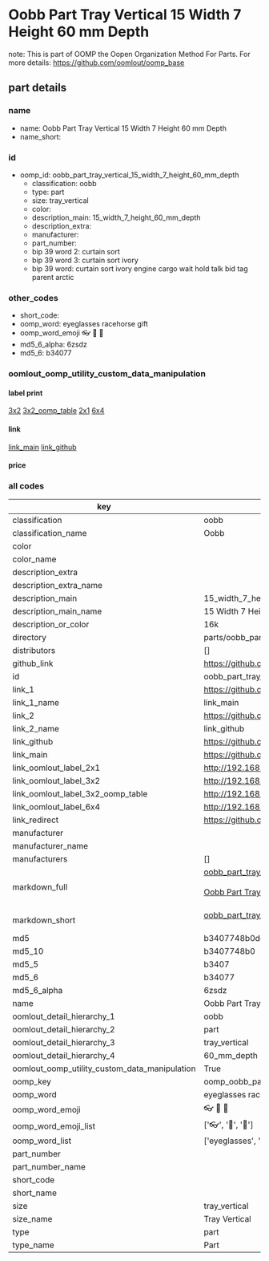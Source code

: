 # Oobb Part Tray Vertical 15 Width 7 Height 60 mm Depth  

note: This is part of OOMP the Oopen Organization Method For Parts. For more details: https://github.com/oomlout/oomp_base

##  part details
  







### name
* name: Oobb Part Tray Vertical 15 Width 7 Height 60 mm Depth
* name_short: 
### id
* oomp_id: oobb_part_tray_vertical_15_width_7_height_60_mm_depth
  * classification: oobb
  * type: part
  * size: tray_vertical
  * color: 
  * description_main: 15_width_7_height_60_mm_depth
  * description_extra: 
  * manufacturer: 
  * part_number: 
  * bip 39 word 2: curtain sort
  * bip 39 word 3: curtain sort ivory
  * bip 39 word: curtain sort ivory engine cargo wait hold talk bid tag parent arctic

### other_codes
* short_code: 
* oomp_word: eyeglasses racehorse gift
* oomp_word_emoji :eyeglasses: :racehorse: :gift:
* md5_6_alpha: 6zsdz
* md5_6: b34077






### oomlout_oomp_utility_custom_data_manipulation
#### label print
[3x2](http://192.168.1.245:1112/?label=oomp%206zsdz)
[3x2_oomp_table](http://192.168.1.108:1112/?label=oomp%206zsdz)
[2x1](http://192.168.1.242:1112/?label=oomp%206zsdz)
[6x4](http://192.168.1.55:1112/?label=oomp%206zsdz)    

#### link

[link_main](https://github.com/oomlout/oomlout_oomp_version_1_messy/tree/main/parts/oobb_part_tray_vertical_15_width_7_height_60_mm_depth) [link_github](https://github.com/oomlout/oomlout_oomp_version_1_messy/tree/main/parts/oobb_part_tray_vertical_15_width_7_height_60_mm_depth)                             

#### price







### all codes 
| key | value |  
| --- | --- |  
| classification | oobb |  
| classification_name | Oobb |  
| color |  |  
| color_name |  |  
| description_extra |  |  
| description_extra_name |  |  
| description_main | 15_width_7_height_60_mm_depth |  
| description_main_name | 15 Width 7 Height 60 mm Depth |  
| description_or_color | 16k |  
| directory | parts/oobb_part_tray_vertical_15_width_7_height_60_mm_depth |  
| distributors | [] |  
| github_link | https://github.com/oomlout/oomlout_oomp_part_src/tree/main/parts/oobb_part_tray_vertical_15_width_7_height_60_mm_depth |  
| id | oobb_part_tray_vertical_15_width_7_height_60_mm_depth |  
| link_1 | https://github.com/oomlout/oomlout_oomp_version_1_messy/tree/main/parts/oobb_part_tray_vertical_15_width_7_height_60_mm_depth |  
| link_1_name | link_main |  
| link_2 | https://github.com/oomlout/oomlout_oomp_version_1_messy/tree/main/parts/oobb_part_tray_vertical_15_width_7_height_60_mm_depth |  
| link_2_name | link_github |  
| link_github | https://github.com/oomlout/oomlout_oomp_version_1_messy/tree/main/parts/oobb_part_tray_vertical_15_width_7_height_60_mm_depth |  
| link_main | https://github.com/oomlout/oomlout_oomp_version_1_messy/tree/main/parts/oobb_part_tray_vertical_15_width_7_height_60_mm_depth |  
| link_oomlout_label_2x1 | http://192.168.1.242:1112/?label=oomp%206zsdz |  
| link_oomlout_label_3x2 | http://192.168.1.245:1112/?label=oomp%206zsdz |  
| link_oomlout_label_3x2_oomp_table | http://192.168.1.108:1112/?label=oomp%206zsdz |  
| link_oomlout_label_6x4 | http://192.168.1.55:1112/?label=oomp%206zsdz |  
| link_redirect | https://github.com/oomlout/oomlout_oomp_version_1_messy/tree/main/parts/oobb_part_tray_vertical_15_width_7_height_60_mm_depth |  
| manufacturer |  |  
| manufacturer_name |  |  
| manufacturers | [] |  
| markdown_full | [oobb_part_tray_vertical_15_width_7_height_60_mm_depth](none)<br>[](none)<br>[Oobb Part Tray Vertical 15 Width 7 Height 60 Mm Depth](none)<br><br> |  
| markdown_short | [oobb_part_tray_vertical_15_width_7_height_60_mm_depth](none)<br><br> |  
| md5 | b3407748b0dd8d93d99154a6edf3e1b1 |  
| md5_10 | b3407748b0 |  
| md5_5 | b3407 |  
| md5_6 | b34077 |  
| md5_6_alpha | 6zsdz |  
| name | Oobb Part Tray Vertical 15 Width 7 Height 60 mm Depth |  
| oomlout_detail_hierarchy_1 | oobb |  
| oomlout_detail_hierarchy_2 | part |  
| oomlout_detail_hierarchy_3 | tray_vertical |  
| oomlout_detail_hierarchy_4 | 60_mm_depth |  
| oomlout_oomp_utility_custom_data_manipulation | True |  
| oomp_key | oomp_oobb_part_tray_vertical_15_width_7_height_60_mm_depth |  
| oomp_word | eyeglasses racehorse gift |  
| oomp_word_emoji | :eyeglasses: :racehorse: :gift: |  
| oomp_word_emoji_list | [':eyeglasses:', ':racehorse:', ':gift:'] |  
| oomp_word_list | ['eyeglasses', 'racehorse', 'gift'] |  
| part_number |  |  
| part_number_name |  |  
| short_code |  |  
| short_name |  |  
| size | tray_vertical |  
| size_name | Tray Vertical |  
| type | part |  
| type_name | Part |  
